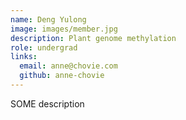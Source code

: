 ```yaml
---
name: Deng Yulong
image: images/member.jpg
description: Plant genome methylation
role: undergrad
links:
  email: anne@chovie.com
  github: anne-chovie
---
```

SOME description
